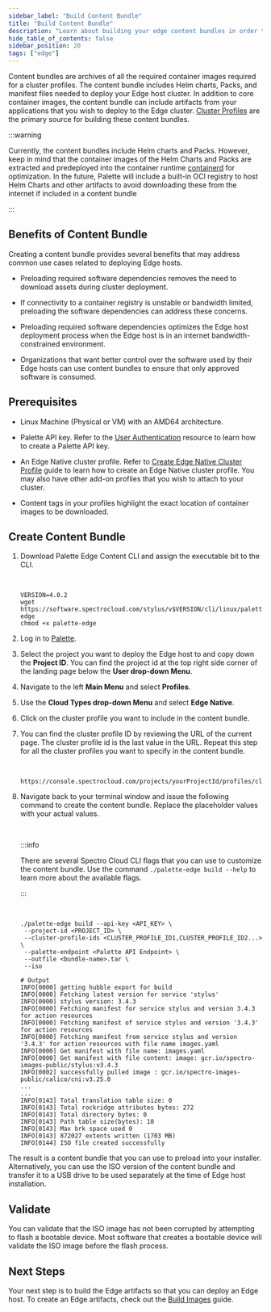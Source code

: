 ```yaml
---
sidebar_label: "Build Content Bundle"
title: "Build Content Bundle"
description: "Learn about building your edge content bundles in order to optimize cluster deployments"
hide_table_of_contents: false
sidebar_position: 20
tags: ["edge"]
---
```


Content bundles are archives of all the required container images required for a cluster profiles. The content bundle
includes Helm charts, Packs, and manifest files needed to deploy your Edge host cluster. In addition to core container
images, the content bundle can include artifacts from your applications that you wish to deploy to the Edge cluster.
[Cluster Profiles](../../../profiles/cluster-profiles/cluster-profiles.md) are the primary source for building these
content bundles.

:::warning

Currently, the content bundles include Helm charts and Packs. However, keep in mind that the container images of the
Helm Charts and Packs are extracted and predeployed into the container runtime [containerd](https://containerd.io/) for
optimization. In the future, Palette will include a built-in OCI registry to host Helm Charts and other artifacts to
avoid downloading these from the internet if included in a content bundle

:::

## Benefits of Content Bundle

Creating a content bundle provides several benefits that may address common use cases related to deploying Edge hosts.

- Preloading required software dependencies removes the need to download assets during cluster deployment.

- If connectivity to a container registry is unstable or bandwidth limited, preloading the software dependencies can
  address these concerns.

- Preloading required software dependencies optimizes the Edge host deployment process when the Edge host is in an
  internet bandwidth-constrained environment.

- Organizations that want better control over the software used by their Edge hosts can use content bundles to ensure
  that only approved software is consumed.

## Prerequisites

- Linux Machine (Physical or VM) with an AMD64 architecture.

- Palette API key. Refer to the [User Authentication](../../../user-management/user-authentication.md#api-key) resource
  to learn how to create a Palette API key.

- An Edge Native cluster profile. Refer to [Create Edge Native Cluster Profile](../site-deployment/model-profile.md)
  guide to learn how to create an Edge Native cluster profile. You may also have other add-on profiles that you wish to
  attach to your cluster.

- Content tags in your profiles highlight the exact location of container images to be downloaded.

## Create Content Bundle

1. Download Palette Edge Content CLI and assign the executable bit to the CLI.

   <br />

   ```shell
   VERSION=4.0.2
   wget https://software.spectrocloud.com/stylus/v$VERSION/cli/linux/palette-edge
   chmod +x palette-edge
   ```

2. Log in to [Palette](https://console.spectrocloud.com).

3. Select the project you want to deploy the Edge host to and copy down the **Project ID**. You can find the project id
   at the top right side corner of the landing page below the **User drop-down Menu**.

4. Navigate to the left **Main Menu** and select **Profiles**.

5. Use the **Cloud Types drop-down Menu** and select **Edge Native**.

6. Click on the cluster profile you want to include in the content bundle.

7. You can find the cluster profile ID by reviewing the URL of the current page. The cluster profile id is the last
   value in the URL. Repeat this step for all the cluster profiles you want to specify in the content bundle.

   <br />

   ```text
   https://console.spectrocloud.com/projects/yourProjectId/profiles/cluster/<YourClusterProfileHere>
   ```

8. Navigate back to your terminal window and issue the following command to create the content bundle. Replace the
   placeholder values with your actual values.

   <br />

   :::info

   There are several Spectro Cloud CLI flags that you can use to customize the content bundle. Use the command
   `./palette-edge build --help` to learn more about the available flags.

   :::

   <br />

   ```shell
   ./palette-edge build --api-key <API_KEY> \
    --project-id <PROJECT_ID> \
    --cluster-profile-ids <CLUSTER_PROFILE_ID1,CLUSTER_PROFILE_ID2...> \
    --palette-endpoint <Palette API Endpoint> \
    --outfile <bundle-name>.tar \
    --iso
   ```

   ```hideClipboard shell
   # Output
   INFO[0000] getting hubble export for build
   INFO[0000] Fetching latest version for service 'stylus'
   INFO[0000] stylus version: 3.4.3
   INFO[0000] Fetching manifest for service stylus and version 3.4.3 for action resources
   INFO[0000] Fetching manifest of service stylus and version '3.4.3' for action resources
   INFO[0000] Fetching manifest from service stylus and version '3.4.3' for action resources with file name images.yaml
   INFO[0000] Get manifest with file name: images.yaml
   INFO[0000] Get manifest with file content: image: gcr.io/spectro-images-public/stylus:v3.4.3
   INFO[0002] successfully pulled image : gcr.io/spectro-images-public/calico/cni:v3.25.0
   ...
   ...
   INFO[0143] Total translation table size: 0
   INFO[0143] Total rockridge attributes bytes: 272
   INFO[0143] Total directory bytes: 0
   INFO[0143] Path table size(bytes): 10
   INFO[0143] Max brk space used 0
   INFO[0143] 872027 extents written (1703 MB)
   INFO[0144] ISO file created successfully
   ```

The result is a content bundle that you can use to preload into your installer. Alternatively, you can use the ISO
version of the content bundle and transfer it to a USB drive to be used separately at the time of Edge host
installation.

## Validate

You can validate that the ISO image has not been corrupted by attempting to flash a bootable device. Most software that
creates a bootable device will validate the ISO image before the flash process.

## Next Steps

Your next step is to build the Edge artifacts so that you can deploy an Edge host. To create an Edge artifacts, check
out the [Build Images](../edgeforge-workflow/build-images.md) guide.
